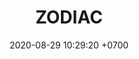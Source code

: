 ---
layout: teamCard
permalink: /team/:title.html
categories: LJ06 LIJ1 LIJ2 LIJ6 LIJ7
maincover: /assets/logos/ZODIAC.png
puntosLJMAYO24: 17
date: 2020-08-29 10:29:20 +0700
title: ZODIAC
route: /liga-johto
tag: johto042024
color: black
puntosLJ202404: 12
grupo: sur
background: '#F16C38'
cover: /assets/backCard.png
team: ZODIAC

ID: ZC
puntos: 2
pj: 3
#PARTIDO 1
j1: RONDA 1
maincover1: /assets/logos/LGN.png
p1:  ZC
r1: 2
rr1: 1
pp1: MEW
bg1: rock rock
pt1: 0
pj1: 0
#PARTIDO 2
maincover2: /assets/logos/TA.png
j2: RONDA 2
p2: ZC
r2: 0
rr2: 2
pp2: TA
bg2: rock rock
pt2: 0
pj2: 0

#PARTIDO 6
maincover6: /assets/logos/DFS.png
j6: RONDA 6
p6:  ZC
r6: 0
pp6: PEARL
rr6: 0 
bg6: rock 
pt6: 0
pj6: 0
#PARTIDO 7
maincover7: /assets/logos/TSA.png
j7: RONDA 7
p7: ZC
r7: 0
pp7: TSA
rr7: 0
bg7: rock 
pt7: 0
pj7: 0



# pj: 11
# pt1: 0
# pt2: 0
# pt3: 0
# pt4: 0
# pt5: 0
# pt6: 0
# pt7: 0
# pt8: 0
# pt9: 0
# pt10: 0
# pt11: 0
# p1: ZODIAC
# r1: 0
# bg1: rock bg-warning
# rr1: 0
# pp1: DFS ZC
# p2: DFS ZC
# r2: 0
# rr2: 0
# bg2: rock bg-success
# pp2: MBO
# p3: DFS ZC
# r3: 0
# bg3: rock bg-info
# rr3: 0
# pp3: LAST BREATH
# p4:  DFS RUBY
# r4: 0
# bg4: rock bg-success
# rr4: 0
# pp4: DFS ZC
# p5:  no smite
# r5: 0
# bg5: rock bg-danger
# rr5: 0
# pp5: dfs dmd
# p6: jas
# r6: 0
# rr6: 0
# bg6: rock bg-success
# pp6: dfs dmd
# p7:  DFS ZC
# r7: 0
# rr7: 0
# bg7: rock bg-danger
# pp7: SOJ
# p8:  DFS ZC
# r8: 0
# bg8: rock bg-warning
# rr8: 0
# pp8: T. SATISFACTION
# p9:  DFS ZC
# r9: 0
# bg9: rock bg-danger
# rr9: 0
# pp9: S. VANGUARD
# p10:  HGO
# r10: 0
# rr10: 0
# bg10: rock bg-warning
# pp10: DFS DM
# p11: hg regios
# r11: 0
# rr11: 0
# bg11: rock bg-success
# pp11: dfs dmd
##torneos
rango: ACERO
bg: bg-johto 
torneo1: Lj my24
tps1: IN PROGRESS
tb1: card-johto
timg1: /assets/logos/LIGA-JOHTO.png
---